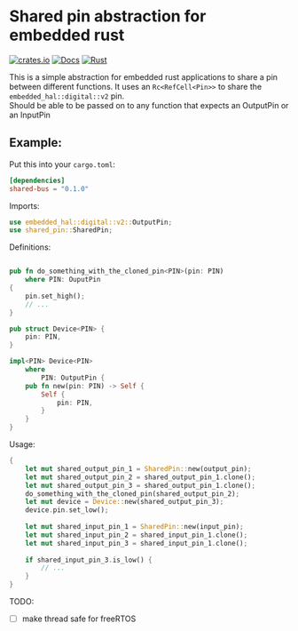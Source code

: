 # Shared pin abstraction for embedded rust

[![crates.io](https://img.shields.io/crates/v/shared-pin.svg)](https://crates.io/crates/shared-pin)
[![Docs](https://docs.rs/shared-pin/badge.svg)](https://docs.rs/shared-pin)
[![Rust](https://github.com/hacknus/shared-pin-rs/actions/workflows/rust.yml/badge.svg)](https://github.com/hacknus/shared-pin-rs/actions/workflows/rust.yml)

This is a simple abstraction for embedded rust applications to share a pin between different functions.
It uses an `Rc<RefCell<Pin>>` to share the `embedded_hal::digital::v2` pin.  
Should be able to be passed on to any function that expects an OutputPin or an InputPin

  
## Example:

Put this into your `cargo.toml`:
```toml
[dependencies]
shared-bus = "0.1.0"
```

Imports:
```rust
use embedded_hal::digital::v2::OutputPin;
use shared_pin::SharedPin;
```

Definitions:
```rust

pub fn do_something_with_the_cloned_pin<PIN>(pin: PIN)
    where PIN: OuputPin
{
    pin.set_high();
    // ...
}

pub struct Device<PIN> {
    pin: PIN,
}

impl<PIN> Device<PIN>
    where
        PIN: OutputPin {
    pub fn new(pin: PIN) -> Self {
        Self {
            pin: PIN,
        }
    }
}

```

Usage:
```rust
{
    let mut shared_output_pin_1 = SharedPin::new(output_pin);
    let mut shared_output_pin_2 = shared_output_pin_1.clone();
    let mut shared_output_pin_3 = shared_output_pin_1.clone();
    do_something_with_the_cloned_pin(shared_output_pin_2);
    let mut device = Device::new(shared_output_pin_3);
    device.pin.set_low();
    
    let mut shared_input_pin_1 = SharedPin::new(input_pin);
    let mut shared_input_pin_2 = shared_input_pin_1.clone();
    let mut shared_input_pin_3 = shared_input_pin_1.clone();
    
    if shared_input_pin_3.is_low() {
        // ...
    }
}
```

TODO:
- [ ] make thread safe for freeRTOS

